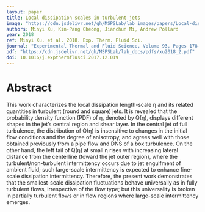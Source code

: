 ```yaml
---
layout: paper
title: Local dissipation scales in turbulent jets
image: "https://cdn.jsdelivr.net/gh/MSPSLab/lab_images/papers/Local-dissipation-scales.png"
authors: Minyi Xu, Kin-Pang Cheong, Jianchun Mi, Andrew Pollard
year: 2018
ref: Minyi Xu. et al. 2018. Exp. Therm. Fluid Sci.
journal: "Experimental Thermal and Fluid Science, Volume 93, Pages 178-185, ISSN 0894-1777"
pdf: "https://cdn.jsdelivr.net/gh/MSPSLab/lab_docs/pdfs/xu2018_2.pdf"
doi: 10.1016/j.expthermflusci.2017.12.019
---
```


# Abstract

This work characterizes the local dissipation length-scale η and its related quantities in turbulent (round and square) jets. It is revealed that the probability density function (PDF) of η, denoted by Q(η), displays different shapes in the jet’s central region and shear layer. In the central jet of full turbulence, the distribution of Q(η) is insensitive to changes in the initial flow conditions and the degree of anisotropy, and agrees well with those obtained previously from a pipe flow and DNS of a box turbulence. On the other hand, the left tail of Q(η) at small η rises with increasing lateral distance from the centerline (toward the jet outer region), where the turbulent/non-turbulent intermittency occurs due to jet engulfment of ambient fluid; such large-scale intermittency is expected to enhance fine-scale dissipation intermittency. Therefore, the present work demonstrates that the smallest-scale dissipation fluctuations behave universally as in fully turbulent flows, irrespective of the flow type; but this universality is broken in partially turbulent flows or in flow regions where large-scale intermittency emerges.

